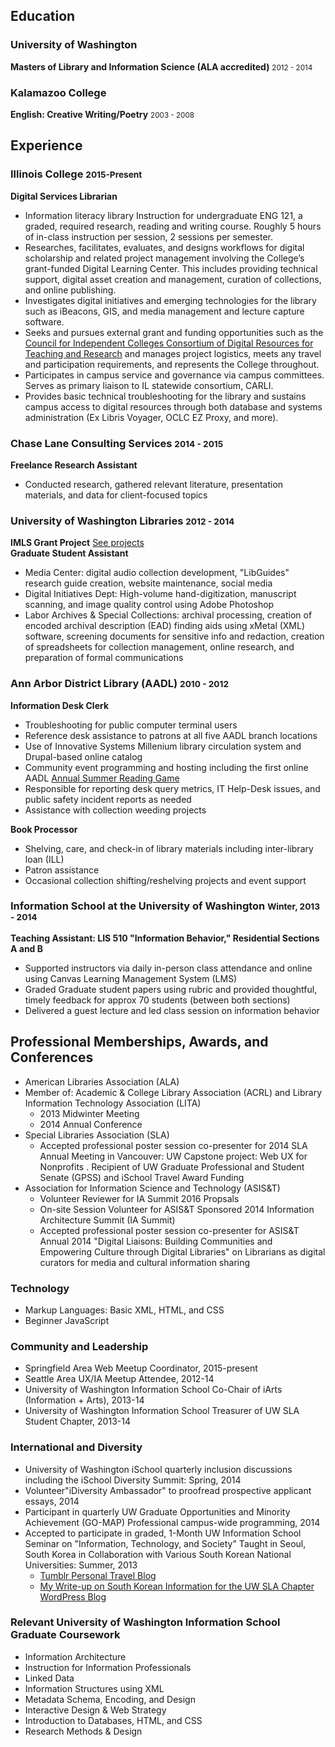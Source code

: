 <h2>Education</h2>

<h3>University of Washington</h3>
<p><strong>Masters of Library and Information Science (ALA accredited)</strong> <small class="text-muted">2012 - 2014</small></p>


<h3>Kalamazoo College</h3>
<p><strong>English: Creative Writing/Poetry</strong> <small class="text-muted">2003 - 2008</small></strong></p>


<h2>Experience</h2>

<h3>Illinois College <small>2015-Present</small></h3>
<p><strong>Digital Services Librarian</strong> <br>
<ul>
<li>Information literacy library Instruction for undergraduate ENG 121, a graded, required research, reading and writing course. Roughly 5 hours of in-class instruction per session, 2 sessions per semester.</li>
<li>Researches, facilitates, evaluates, and designs workflows for digital scholarship and related project management involving the College’s grant-funded Digital Learning Center. This includes providing technical support, digital asset creation and management, curation of collections, and online publishing. </li> 
<li>Investigates digital initiatives and emerging technologies for the library such as iBeacons, GIS, and media management and lecture capture software.</li>
<li>Seeks and pursues external grant and funding opportunities such as the <a href="http://cic.edu/News-and-Publications/Independent-Newsletter/PI-2015/Pages/Shared-Shelf.aspx" target="_blank">Council for Independent Colleges Consortium of Digital Resources for Teaching and Research</a> and manages project logistics, meets any travel and participation requirements, and represents the College throughout.</li>	
<li>Participates in campus service and governance via campus committees.  Serves as primary liaison to IL statewide consortium, CARLI.</li> 
<li>Provides basic technical troubleshooting for the library and sustains campus access to digital resources through both database and systems administration (Ex Libris Voyager, OCLC EZ Proxy, and more). </li>
</ul>

<h3>Chase Lane Consulting Services <small>2014 - 2015</small></h3>
<p><strong>Freelance Research Assistant</strong> <br>
<ul>
<li>Conducted research, gathered relevant literature, presentation materials, and data for client-focused topics
</ul>

<h3>University of Washington Libraries <small>2012 - 2014</small></h3>
<p><strong>IMLS Grant Project</strong> <a href="//projects">See projects</a><br>
<strong>Graduate Student Assistant</strong></p>
<ul>
<li>Media Center:  digital audio collection development, "LibGuides" research guide creation, website maintenance, social media</li>
<li>Digital Initiatives Dept: High-volume hand-digitization, manuscript scanning, and image quality control using Adobe Photoshop</li>
<li>Labor Archives &amp; Special Collections: archival processing, creation of encoded archival description (EAD) finding aids using xMetal (XML) software, screening  documents for sensitive info and redaction, creation of spreadsheets for collection management, online research, and preparation of formal communications </li>
</ul>

<h3>Ann Arbor District Library (AADL) <small>2010 - 2012</small></h3>
<p><strong>Information Desk Clerk</strong> <br>
<ul>
<li>Troubleshooting for public computer terminal users</li>
<li>Reference desk assistance to patrons at all five AADL branch locations</li>
<li>Use of Innovative Systems Millenium library circulation system and Drupal-based online catalog</li>
<li>Community event programming and hosting including the first online AADL <a href="http://play.aadl.org/node/263694" target="_blank">Annual Summer Reading Game</a></li>
<li>Responsible for reporting desk query metrics, IT Help-Desk issues, and public safety incident reports as needed</li>
<li>Assistance with collection weeding projects</li>
</ul>

<strong>Book Processor</strong></p>
<ul>
<li>Shelving, care, and check-in of library materials including inter-library loan (ILL)</li>
<li>Patron assistance</li>
<li>Occasional collection shifting/reshelving projects and event support</li>
</ul>


<h3>Information School at the University of Washington <small>Winter, 2013 - 2014</small></h3>
<p><strong>Teaching Assistant: LIS 510 "Information Behavior," Residential Sections A and B</strong> <br>
<ul>
<li>Supported instructors via daily in-person class attendance and online using Canvas Learning Management System (LMS)</li>
<li>Graded Graduate student papers using rubric and provided thoughtful, timely feedback for approx 70 students (between both sections)</li>
<li>Delivered a guest lecture and led class session on information behavior</li>
</ul>


<h2>Professional Memberships, Awards, and Conferences</h2>
<ul>
<li>American Libraries Association (ALA)</li>
<li>Member of: Academic & College Library Association (ACRL) and Library Information Technology Association (LITA)
  <ul>
    <li>2013 Midwinter Meeting</li>
    <li>2014 Annual Conference</li>
  </ul>
</li>
<li>Special Libraries Association (SLA)
  <ul>
    <li>Accepted professional poster session co-presenter for 2014 SLA Annual Meeting in Vancouver: UW Capstone project: Web UX for Nonprofits . Recipient of UW Graduate Professional and Student Senate (GPSS) and iSchool Travel Award Funding</li>
  </ul>
</li>
<li>Association for Information Science and Technology (ASIS&T)
<ul>
  <li>Volunteer Reviewer for IA Summit 2016 Propsals</li>
  <li>On-site Session Volunteer for ASIS&T Sponsored 2014 Information Architecture Summit (IA Summit)</li>
  <li>Accepted professional poster session co-presenter for ASIS&T Annual 2014 "Digital Liaisons: Building Communities and Empowering Culture through Digital Libraries" on Librarians as digital curators for media and cultural information sharing</li>
</ul>
</li>
</ul>
  
<h3>Technology</h3>
<ul>
<li>Markup Languages: Basic XML, HTML, and CSS</li>
<li>Beginner JavaScript</li>
</ul>

<h3>Community and Leadership</h3>
<ul>
<li>Springfield Area Web Meetup Coordinator, 2015-present</li>
<li>Seattle Area UX/IA Meetup Attendee, 2012-14</li>
<li>University of Washington Information School Co-Chair of iArts (Information + Arts), 2013-14</li>
<li>University of Washington Information School Treasurer of UW SLA Student Chapter, 2013-14</li>
</ul>

<h3>International and Diversity</h3>
<ul>
<li>University of Washington iSchool quarterly inclusion discussions including the iSchool Diversity Summit: Spring, 2014 </li>
<li>Volunteer"iDiversity Ambassador" to proofread prospective applicant essays, 2014</li>
<li>Participant in quarterly UW Graduate Opportunities and Minority Achievement (GO-MAP) Professional campus-wide programming, 2014</li>
<li>Accepted to participate in graded, 1-Month UW Information School Seminar on "Information, Technology, and Society" Taught in Seoul, South Korea in Collaboration with Various South Korean National Universities: Summer, 2013
  <ul>
  <li><a href="http://dtrier.tumblr.com/" target="_blank">Tumblr Personal Travel Blog</a></li>
  <li><a href="http://uwsla.wordpress.com/2013/11/18/ischool-exploration-seminar-south-korea/" target="_blank">My Write-up on South Korean Information for the UW SLA Chapter WordPress Blog</a></li>
</ul>
</li>
</ul>
  
<h3>Relevant University of Washington Information School Graduate Coursework</h3>
<ul>
<li>Information Architecture</li>
<li>Instruction for Information Professionals</li>
<li>Linked Data</li>
<li>Information Structures using XML</li>
<li>Metadata Schema, Encoding, and Design</li>
<li>Interactive Design &amp; Web Strategy</li>
<li>Introduction to Databases, HTML, and CSS</li>
<li>Research Methods &amp; Design</li>
</ul>
